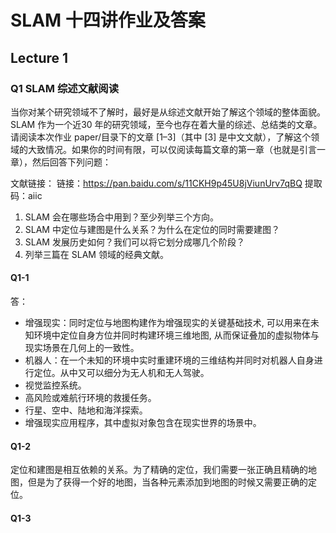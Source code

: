 # SLAM 十四讲作业及答案

## Lecture 1

### Q1 SLAM 综述文献阅读

当你对某个研究领域不了解时，最好是从综述⽂献开始了解这个领域的整体⾯貌。SLAM 作为⼀个近30 年的研究领域，⾄今也存在着⼤量的综述、总结类的⽂章。请阅读本次作业 paper/⽬录下的⽂章 [1–3]（其中 [3] 是中⽂⽂献），了解这个领域的⼤致情况。如果你的时间有限，可以仅阅读每篇⽂章的第⼀章（也就是引⾔⼀章），然后回答下列问题：

文献链接：
链接：https://pan.baidu.com/s/11CKH9p45U8jViunUrv7qBQ 
提取码：aiic 

1. SLAM 会在哪些场合中⽤到？⾄少列举三个⽅向。
2. SLAM 中定位与建图是什么关系？为什么在定位的同时需要建图？
3. SLAM 发展历史如何？我们可以将它划分成哪⼏个阶段？
4. 列举三篇在 SLAM 领域的经典⽂献。

#### Q1-1

答：
* 增强现实：同时定位与地图构建作为增强现实的关键基础技术, 可以用来在未知环境中定位自身方位并同时构建环境三维地图, 从而保证叠加的虚拟物体与现实场景在几何上的一致性。
* 机器人：在一个未知的环境中实时重建环境的三维结构并同时对机器人自身进行定位。从中又可以细分为无人机和无人驾驶。
* 视觉监控系统。
* 高风险或难航行环境的救援任务。
* 行星、空中、陆地和海洋探索。
* 增强现实应用程序，其中虚拟对象包含在现实世界的场景中。

#### Q1-2
定位和建图是相互依赖的关系。为了精确的定位，我们需要一张正确且精确的地图，但是为了获得一个好的地图，当各种元素添加到地图的时候又需要正确的定位。

#### Q1-3


